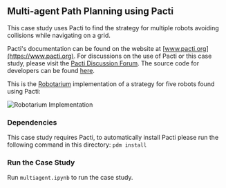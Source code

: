 ## Multi-agent Path Planning using Pacti

This case study uses Pacti to find the strategy for multiple robots avoiding collisions while navigating on a grid.

Pacti's documentation can be found on the website at [www.pacti.org](https://www.pacti.org). For discussions on the use of Pacti or this case study, please visit the [Pacti Discussion Forum](https://github.com/orgs/pacti-org/discussions).
The source code for developers can be found [here](https://github.com/pacti-org/pacti).

This is the [Robotarium](https://www.robotarium.gatech.edu) implementation of a strategy for five robots found using Pacti:

![Robotarium Implementation](https://github.com/pacti-org/media/blob/main/case_studies/multiagent_coordination/robotarium.gif?raw=true)

### Dependencies
This case study requires Pacti, to automatically install Pacti please run the following command in this directory:
```pdm install```

### Run the Case Study
Run ```multiagent.ipynb``` to run the case study.
